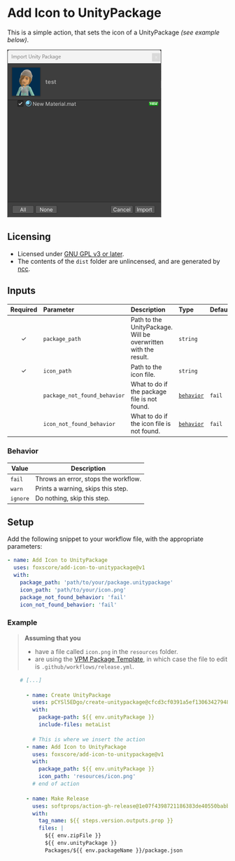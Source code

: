 # Add Icon to UnityPackage

This is a simple action, that sets the icon of a UnityPackage *(see example below)*.

![example image](resources/example.png)

## Licensing

- Licensed under [GNU GPL v3 or later](https://spdx.org/licenses/GPL-3.0-or-later.html).
- The contents of the `dist` folder are unlincensed, and are generated by [ncc](https://www.npmjs.com/package/@vercel/ncc).

## Inputs

| Required | Parameter                    | Description                                                    | Type                    | Default |
| :------: | :--------------------------- | :------------------------------------------------------------- | :---------------------- | :------ |
|    ✓     | `package_path`               | Path to the UnityPackage. Will be overwritten with the result. | `string`                |         |
|    ✓     | `icon_path`                  | Path to the icon file.                                         | `string`                |         |
|          | `package_not_found_behavior` | What to do if the package file is not found.                   | [`behavior`](#behavior) | `fail`  |
|          | `icon_not_found_behavior`    | What to do if the icon file is not found.                      | [`behavior`](#behavior) | `fail`  |

### Behavior

| Value | Description |
| --- | --- |
| `fail` | Throws an error, stops the workflow. |
| `warn` | Prints a warning, skips this step. |
| `ignore` | Do nothing, skip this step. |

## Setup

Add the following snippet to your workflow file, with the appropriate parameters:

```yml
- name: Add Icon to UnityPackage
  uses: foxscore/add-icon-to-unitypackage@v1
  with:
    package_path: 'path/to/your/package.unitypackage'
    icon_path: 'path/to/your/icon.png'
    package_not_found_behavior: 'fail'
    icon_not_found_behavior: 'fail'
```

### Example

> **Assuming that you**
>
> - have a file called `icon.png` in the `resources` folder.
> - are using the [VPM Package Template](https://github.com/vrchat-community/template-package), in which case the file to edit is `.github/workflows/release.yml`.

```yml
    # [...]

      - name: Create UnityPackage
        uses: pCYSl5EDgo/create-unitypackage@cfcd3cf0391a5ef1306342794866a9897c32af0b
        with:
          package-path: ${{ env.unityPackage }}
          include-files: metaList
        
        # This is where we insert the action
      - name: Add Icon to UnityPackage
        uses: foxscore/add-icon-to-unitypackage@v1
        with:
          package_path: ${{ env.unityPackage }}
          icon_path: 'resources/icon.png'
        # end of action
        
      - name: Make Release
        uses: softprops/action-gh-release@1e07f4398721186383de40550babbdf2b84acfc5
        with:
          tag_name: ${{ steps.version.outputs.prop }}
          files: |
            ${{ env.zipFile }}
            ${{ env.unityPackage }}
            Packages/${{ env.packageName }}/package.json
```
